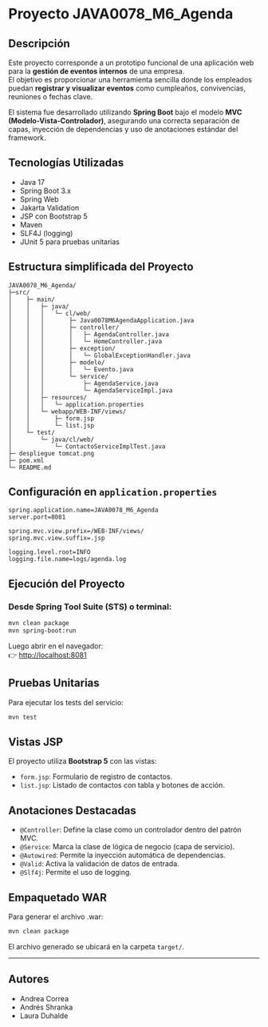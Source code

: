 
# Proyecto JAVA0078_M6_Agenda

## Descripción
Este proyecto corresponde a un prototipo funcional de una aplicación web para la **gestión de eventos internos** de una empresa.  
El objetivo es proporcionar una herramienta sencilla donde los empleados puedan **registrar y visualizar eventos** como cumpleaños, convivencias, reuniones o fechas clave.

El sistema fue desarrollado utilizando **Spring Boot** bajo el modelo **MVC (Modelo-Vista-Controlador)**, asegurando una correcta separación de capas, inyección de dependencias y uso de anotaciones estándar del framework. 


## Tecnologías Utilizadas
- Java 17
- Spring Boot 3.x
- Spring Web
- Jakarta Validation
- JSP con Bootstrap 5
- Maven
- SLF4J (logging)
- JUnit 5 para pruebas unitarias

## Estructura simplificada del Proyecto
```
JAVA0078_M6_Agenda/
├─src/
│	 ├─ main/
│	 │   ├─ java/
│	 │   │   └─ cl/web/
│	 │   │       ├─ Java0078M6AgendaApplication.java
│	 │   │       ├─ controller/
│	 │   │       │   ├─ AgendaController.java
│	 │   │       │   └─ HomeController.java
│	 │   │       ├─ exception/
│	 │   │       │   └─ GlobalExceptionHandler.java
│	 │   │       ├─ modelo/
│	 │   │       │   └─ Evento.java
│	 │   │       └─ service/
│	 │   │           ├─ AgendaService.java
│	 │   │           └─ AgendaServiceImpl.java
│	 │   ├─ resources/
│	 │   │   └─ application.properties
│	 │   └─ webapp/WEB-INF/views/
│	 │       ├─ form.jsp
│	 │       └─ list.jsp
│	 └─ test/
│	     └─ java/cl/web/
│	         └─ ContactoServiceImplTest.java
├─ despliegue tomcat.png
├─ pom.xml
└─ README.md

```

## Configuración en `application.properties`
```properties
spring.application.name=JAVA0078_M6_Agenda
server.port=8081

spring.mvc.view.prefix=/WEB-INF/views/
spring.mvc.view.suffix=.jsp

logging.level.root=INFO
logging.file.name=logs/agenda.log
```

## Ejecución del Proyecto
### Desde Spring Tool Suite (STS) o terminal:
```bash
mvn clean package
mvn spring-boot:run
```
Luego abrir en el navegador:  
👉 [http://localhost:8081](http://localhost:8081)

## Pruebas Unitarias
Para ejecutar los tests del servicio:
```bash
mvn test
```

## Vistas JSP
El proyecto utiliza **Bootstrap 5** con las vistas:
- `form.jsp`: Formulario de registro de contactos.
- `list.jsp`: Listado de contactos con tabla y botones de acción.

## Anotaciones Destacadas
- `@Controller`: Define la clase como un controlador dentro del patrón MVC.
- `@Service`: Marca la clase de lógica de negocio (capa de servicio).
- `@Autowired`: Permite la inyección automática de dependencias.
- `@Valid`: Activa la validación de datos de entrada.
- `@Slf4j`: Permite el uso de logging.

## Empaquetado WAR
Para generar el archivo .war:
```bash
mvn clean package
```
El archivo generado se ubicará en la carpeta `target/`.

---
## Autores
- Andrea Correa
- Andrés Shranka
- Laura Duhalde
